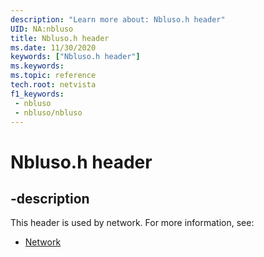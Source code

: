 ```yaml
---
description: "Learn more about: Nbluso.h header"
UID: NA:nbluso
title: Nbluso.h header
ms.date: 11/30/2020
keywords: ["Nbluso.h header"]
ms.keywords: 
ms.topic: reference
tech.root: netvista
f1_keywords:
 - nbluso
 - nbluso/nbluso
---
```


# Nbluso.h header


## -description

This header is used by network. For more information, see:

- [Network](../_netvista/index.md)

